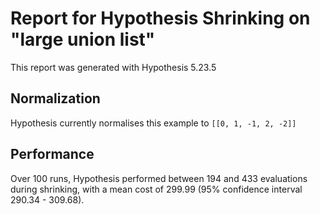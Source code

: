 # Report for Hypothesis Shrinking on "large union list"

This report was generated with Hypothesis 5.23.5

## Normalization

Hypothesis currently normalises this example to ``[[0, 1, -1, 2, -2]]``

## Performance

Over 100 runs, Hypothesis performed between 194 and 433 evaluations during shrinking,
with a mean cost of 299.99 (95% confidence interval 290.34 - 309.68).
